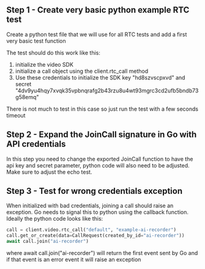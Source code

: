 ## Step 1 - Create very basic python example RTC test

Create a python test file that we will use for all RTC tests and add a first very basic test function

The test should do this work like this:

1. initialize the video SDK
2. initialize a call object using the client.rtc_call method
3. Use these credentials to initialize the SDK key "hd8szvscpxvd" and secret "4dv9yu4hqy7xvqk35vpbnqrafg2b43rzu8u4wt93mgrc3cd2ufb5bndb73g58emq"

There is not much to test in this case so just run the test with a few seconds timeout

## Step 2 - Expand the JoinCall signature in Go with API credentials

In this step you need to change the exported JoinCall function to have the api key and secret parameter, python code will also need to be adjusted. Make sure to adjust the echo test.

## Step 3 - Test for wrong credentials exception

When initialized with bad credentials, joining a call should raise an exception. Go needs to signal this to python using the callback function. Ideally the python code looks like this:

```python
call = client.video.rtc_call("default", "example-ai-recorder")
call.get_or_create(data=CallRequest(created_by_id="ai-recorder"))
await call.join("ai-recorder")
```

where await call.join("ai-recorder") will return the first event sent by Go and if that event is an error event it will raise an exception
